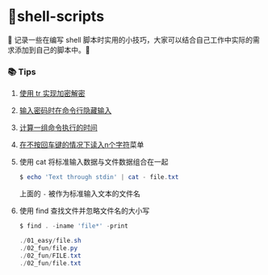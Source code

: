 # :snail:shell-scripts

:fist_oncoming: 记录一些在编写 shell 脚本时实用的小技巧，大家可以结合自己工作中实际的需求添加到自己的脚本中。:sparkler:

### :books: Tips

1. [使用 tr 实现加密解密](https://github.com/MrQuJL/shell-scripts/blob/master/scripts/001_encryption.sh)

2. [输入密码时在命令行隐藏输入](https://github.com/MrQuJL/shell-scripts/blob/master/scripts/002_hide_pwd.sh)

3. [计算一组命令执行的时间](https://github.com/MrQuJL/shell-scripts/blob/master/scripts/003_cost.sh)

4. [在不按回车键的情况下读入n个字符](https://github.com/MrQuJL/shell-scripts/blob/master/scripts/004_read.sh)菜单

5. 使用 cat 将标准输入数据与文件数据组合在一起
   
   ```powershell
   $ echo 'Text through stdin' | cat - file.txt
   ```
   
   上面的 `-` 被作为标准输入文本的文件名

6. 使用 find 查找文件并忽略文件名的大小写
   
   ```powershell
   $ find . -iname 'file*' -print

   ./01_easy/file.sh
   ./02_fun/file.py
   ./02_fun/FILE.txt
   ./02_fun/file.txt
   ```
















































